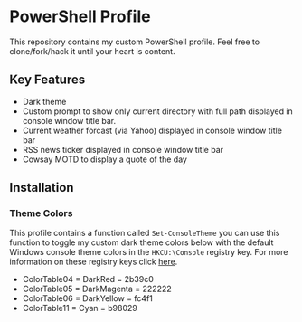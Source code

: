 # PowerShell Profile
This repository contains my custom PowerShell profile. Feel free to clone/fork/hack it until your heart is content.

## Key Features
* Dark theme
* Custom prompt to show only current directory with full path displayed in console window title bar.
* Current weather forcast (via Yahoo) displayed in console window title bar
* RSS news ticker displayed in console window title bar
* Cowsay MOTD to display a quote of the day

## Installation


### Theme Colors
This profile contains a function called `Set-ConsoleTheme` you can use this function to toggle my custom dark theme colors below with the default Windows console theme colors in the `HKCU:\Console` registry key. For more information on these registry keys click [here](https://technet.microsoft.com/en-us/library/cc957409.aspx).
* ColorTable04 = DarkRed = 2b39c0
* ColorTable05 = DarkMagenta = 222222
* ColorTable06 = DarkYellow = fc4f1
* ColorTable11 = Cyan = b98029
